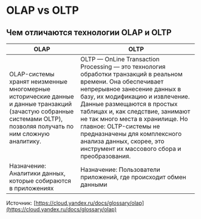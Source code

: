 # OLAP vs OLTP

## Чем отличаются технологии OLAP и OLTP <a href="#differences" id="differences"></a>



| OLAP                                                                                                                                                                | OLTP                                                                                                                                                                                                                                                                                                                                                                                                                      |
| ------------------------------------------------------------------------------------------------------------------------------------------------------------------- | ------------------------------------------------------------------------------------------------------------------------------------------------------------------------------------------------------------------------------------------------------------------------------------------------------------------------------------------------------------------------------------------------------------------------- |
| OLAP-системы хранят неизменные многомерные исторические данные и данные транзакций (зачастую собранные системами OLTP), позволяя получать по ним сложную аналитику. | OLTP — OnLine Transaction Processing — это технология обработки транзакций в реальном времени. Она обеспечивает непрерывное занесение данных в базу, их модификацию и извлечение. Данные размещаются в простых таблицах и, как следствие, занимают не так много места в хранилище. Но главное: OLTP-системы не предназначены для комплексного анализа данных, скорее, это инструмент их массового сбора и преобразования. |
| Назначение: Аналитики данных, которые собираются в приложениях                                                                                                      | Назначение: Пользователи приложений, где происходит обмен данными                                                                                                                                                                                                                                                                                                                                                         |







Источник: [https://cloud.yandex.ru/docs/glossary/olap](https://cloud.yandex.ru/docs/glossary/olap)
